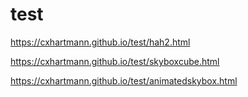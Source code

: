 test
====
https://cxhartmann.github.io/test/hah2.html

https://cxhartmann.github.io/test/skyboxcube.html

https://cxhartmann.github.io/test/animatedskybox.html
